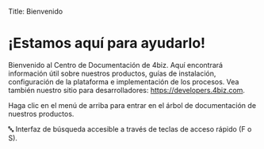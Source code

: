 Title: Bienvenido

# ¡Estamos aquí para ayudarlo!

Bienvenido al Centro de Documentación de 4biz. Aquí encontrará información útil sobre nuestros productos, guías de instalación, configuración de la plataforma e implementación de los procesos. Vea también nuestro sitio para desarrolladores: https://developers.4biz.com.

Haga clic en el menú de arriba para entrar en el árbol de documentación de nuestros productos.

:abc: Interfaz de búsqueda accesible a través de teclas de acceso rápido (F o S).
